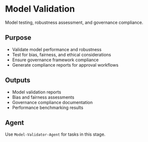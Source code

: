 # Model Validation

Model testing, robustness assessment, and governance compliance.

## Purpose
- Validate model performance and robustness
- Test for bias, fairness, and ethical considerations
- Ensure governance framework compliance
- Generate compliance reports for approval workflows

## Outputs
- Model validation reports
- Bias and fairness assessments
- Governance compliance documentation
- Performance benchmarking results

## Agent
Use `Model-Validator-Agent` for tasks in this stage.
